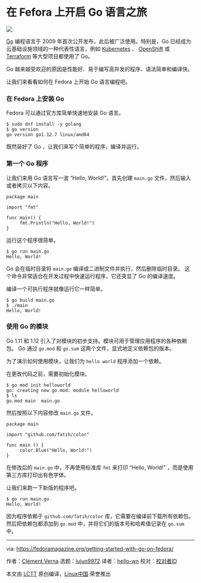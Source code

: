 [#]: collector: "lujun9972"
[#]: translator: "hello-wn"
[#]: reviewer: " "
[#]: publisher: " "
[#]: url: " "
[#]: subject: "Getting Started with Go on Fedora"
[#]: via: "https://fedoramagazine.org/getting-started-with-go-on-fedora/"
[#]: author: "Clément Verna https://fedoramagazine.org/author/cverna/"

在 Fefora 上开启 Go 语言之旅
======

![][1]

[Go][2]  编程语言于 2009 年首次公开发布，此后被广泛使用。特别是，Go 已经成为云基础设施领域的一种代表性语言，例如 [Kubernetes][3] 、 [OpenShift][4] 或 [Terraform][5] 等大型项目都使用了 Go。

Go 越来越受欢迎的原因是性能好、易于编写高并发的程序、语法简单和编译快。

让我们来看看如何在 Fedora 上开始 Go 语言编程吧。

### 在 Fedora 上安装 Go

Fedora 可以通过官方库简单快速地安装 Go 语言。

```
$ sudo dnf install -y golang
$ go version
go version go1.12.7 linux/amd64
```
既然装好了 Go ，让我们来写个简单的程序，编译并运行。

### 第一个 Go 程序

让我们来用 Go 语言写一波 “Hello, World!”。首先创建 `main.go` 文件，然后输入或者拷贝以下内容。

```
package main

import "fmt"

func main() {
     fmt.Println("Hello, World!")
}
```

运行这个程序很简单。

```
$ go run main.go
Hello, World!
```

Go 会在临时目录将 `main.go` 编译成二进制文件并执行，然后删除临时目录。 这个命令非常适合在开发过程中快速运行程序，它还突显了 Go 的编译速度。

编译一个可执行程序就像运行它一样简单。

```
$ go build main.go
$ ./main
Hello, World!
```

### 使用 Go 的模块

Go 1.11 和 1.12 引入了对模块的初步支持。模块可用于管理应用程序的各种依赖包。 Go 通过 `go.mod` 和 `go.sum` 这两个文件，显式地定义依赖包的版本。

为了演示如何使用模块，让我们为 `hello world` 程序添加一个依赖。

在更改代码之前，需要初始化模块。

```
$ go mod init helloworld
go: creating new go.mod: module helloworld
$ ls
go.mod main  main.go
```

然后按照以下内容修改 `main.go` 文件。

```
package main

import "github.com/fatih/color"

func main () {
     color.Blue("Hello, World!")
}
```

在修改后的 `main.go` 中，不再使用标准库 `fmt` 来打印 “Hello, World!” ，而是使用第三方库打印出有色字体。

让我们来跑一下新版的程序吧。

```
$ go run main.go
Hello, World!
```

因为程序依赖于 `github.com/fatih/color` 库，它需要在编译前下载所有依赖包。 然后把依赖包都添加到 `go.mod`  中，并将它们的版本号和哈希值记录在 `go.sum` 中。

--------------------------------------------------------------------------------

via: https://fedoramagazine.org/getting-started-with-go-on-fedora/

作者：[Clément Verna][a]
选题：[lujun9972][b]
译者：[hello-wn](https://github.com/hello-wn)
校对：[校对者ID](https://github.com/校对者ID)

本文由 [LCTT](https://github.com/LCTT/TranslateProject) 原创编译，[Linux中国](https://linux.cn/) 荣誉推出

[a]: https://fedoramagazine.org/author/cverna/
[b]: https://github.com/lujun9972
[1]: https://fedoramagazine.org/wp-content/uploads/2019/08/go-article-816x345.jpg
[2]: https://golang.org/
[3]: https://kubernetes.io/
[4]: https://www.openshift.com/
[5]: https://www.terraform.io/

